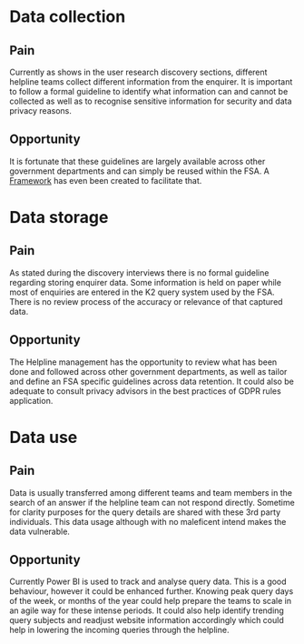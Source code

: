 # Data collection
## Pain
Currently as shows in the user research discovery sections, different helpline teams collect different information from the enquirer. It is important to follow a formal guideline to identify what information can and cannot be collected as well as to recognise sensitive information for security and data privacy reasons.

## Opportunity
It is fortunate that these guidelines are largely available across other government departments and can simply be reused within the FSA. A [Framework](https://www.gov.uk/guidance/data-collection-framework) has even been created to facilitate that. 

# Data storage
## Pain
As stated during the discovery interviews there is no formal guideline regarding storing enquirer data. Some information is held on paper while most of enquiries are entered in the K2 query system used by the FSA. There is no review process of the accuracy or relevance of that captured data.

## Opportunity
The Helpline management has the opportunity to review what has been done and followed across other government departments, as well as tailor and define an FSA specific guidelines across data retention. It could also be adequate to consult privacy advisors in the best practices of GDPR rules application. 

# Data use
## Pain
Data is usually transferred among different teams and team members in the search of an answer if the helpline team can not respond directly. Sometime for clarity purposes for the query details are shared with these 3rd party individuals. This data usage although with no maleficent intend makes the data vulnerable.

## Opportunity
Currently Power BI is used to track and analyse query data. This is a good behaviour, however it could be enhanced further. Knowing peak query days of the week, or months of the year could help prepare the teams to scale in an agile way for these intense periods. It could also help identify trending query subjects and readjust website information accordingly which could help in lowering the incoming queries through the helpline.
